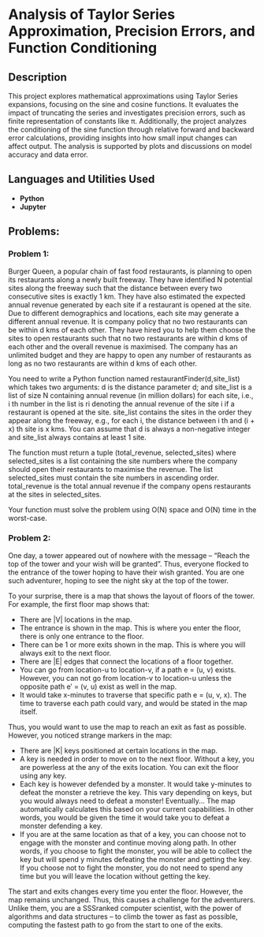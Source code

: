 <h1>Analysis of Taylor Series Approximation, Precision Errors, and Function Conditioning</h1>

<h2>Description</h2>
This project explores mathematical approximations using Taylor Series expansions, focusing on the sine and cosine functions. It evaluates the impact of truncating the series and investigates precision errors, such as finite representation of constants like π. Additionally, the project analyzes the conditioning of the sine function through relative forward and backward error calculations, providing insights into how small input changes can affect output. The analysis is supported by plots and discussions on model accuracy and data error.
<br />


<h2>Languages and Utilities Used</h2>

- <b>Python</b> 
- <b>Jupyter</b>

<h2>Problems:</h2>
<h3>Problem 1:</h3>
<p>
  Burger Queen, a popular chain of fast food restaurants, is planning to open its restaurants along a newly built freeway. They have identified N potential sites along the freeway such that the distance between every two consecutive sites is exactly 1 km. They have also estimated the expected annual revenue generated by each site if a restaurant is opened at the site. Due to different demographics and locations, each site may generate a different annual revenue. It is company policy that no two restaurants can be within d kms of each other. They have hired you to help them choose the sites to open restaurants such that no two restaurants are within d kms of each other and the overall revenue is maximised. The company has an unlimited budget and they are happy to open any number of restaurants as long as no two restaurants are within d kms of each other. 
</p>
<p>
  You need to write a Python function named restaurantFinder(d,site_list) which takes two arguments: d is the distance parameter d; and site_list is a list of size N containing annual revenue (in million dollars) for each site, i.e., i th number in the list is ri denoting the annual revenue of the site i if a restaurant is opened at the site. site_list contains the sites in the order they appear along the freeway, e.g., for each i, the distance between i th and (i + x) th site is x kms. You can assume that d is always a non-negative integer and site_list always contains at least 1 site. 
</p>
The function must return a tuple (total_revenue, selected_sites) where selected_sites is a list containing the site numbers where the company should open their restaurants to maximise the revenue. The list selected_sites must contain the site numbers in ascending order. total_revenue is the total annual revenue if the company opens restaurants at the sites in selected_sites. 
<p>
<p>
  Your function must solve the problem using O(N) space and O(N) time in the worst-case.
</p>

<h3>Problem 2:</h3>
<p>
  One day, a tower appeared out of nowhere with the message – “Reach the top of the tower and your wish will be granted”. Thus, everyone flocked to the entrance of the tower hoping to have their wish granted. You are one such adventurer, hoping to see the night sky at the top of the tower.
</p>
<p>
  To your surprise, there is a map that shows the layout of floors of the tower. For example, the first floor map shows that:

- There are |V| locations in the map.
- The entrance is shown in the map. This is where you enter the floor, there is only one entrance to the floor.
- There can be 1 or more exits shown in the map. This is where you will always exit to the next floor.
- There are |E| edges that connect the locations of a floor together.
- You can go from location-u to location-v, if a path e = (u, v) exists. However, you can not go from location-v to location-u unless the opposite path e′ = (v, u) exist as well in the map.
- It would take x-minutes to traverse that specific path e = (u, v, x). The time to traverse each path could vary, and would be stated in the map itself.

</p>
Thus, you would want to use the map to reach an exit as fast as possible. However, you noticed strange markers in the map:

- There are |K| keys positioned at certain locations in the map.
- A key is needed in order to move on to the next floor. Without a key, you are powerless at the any of the exits location. You can exit the floor using any key.
- Each key is however defended by a monster. It would take y-minutes to defeat the monster a retrieve the key. This vary depending on keys, but you would always need to defeat a monster! Eventually... The map automatically calculates this based on your current capabilities. In other words, you would be given the time it would take you to defeat a monster defending a key.
- If you are at the same location as that of a key, you can choose not to engage with the monster and continue moving along path. In other words, if you choose to fight the monster, you will be able to collect the key but will spend y minutes defeating the monster and getting the key. If you choose not to fight the monster, you do not need to spend any time but you will leave the location without getting the key.
<p>
<p>
  The start and exits changes every time you enter the floor. However, the map remains unchanged. Thus, this causes a challenge for the adventurers. Unlike them, you are a SSSranked computer scientist, with the power of algorithms and data structures – to climb the tower as fast as possible, computing the fastest path to go from the start to one of the exits.
</p>

